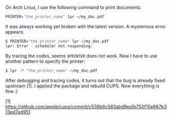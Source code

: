 On Arch Linux, I use the following command to print documents:

```Bash
PRINTER="the_printer_name" lpr ~/my_doc.pdf
```

It was always working yet broken with the latest version. A mysterious error appears:

```Bash
$ PRINTER="the_printer_name" lpr ~/my_doc.pdf
lpr: Error - scheduler not responding.
```

By tracing the codes, seems ```$PRINTER``` does not work. Now I have to use another pattern to specify the printer:

```Bash
$ lpr -P "the_printer_name" ~/my_doc.pdf
```

After debugging and tracing codes, it turns out that the bug is already fixed upstream [1]. I applied the package and rebuild CUPS. Now everything is fine :)

[1] https://github.com/apple/cups/commit/c536b6c583abd9ea1b750f15e887b313ed7ad951
